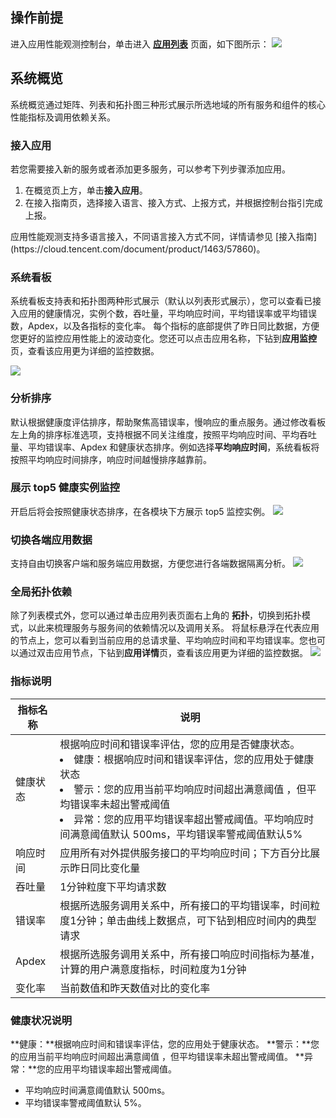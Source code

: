 
## 操作前提
进入应用性能观测控制台，单击进入 [**应用列表**](https://console.cloud.tencent.com/apm/monitor/system) 页面，如下图所示：
![](https://qcloudimg.tencent-cloud.cn/raw/ac0dbd06e72c4f089570b8c974b6d384.png)

## 系统概览
系统概览通过矩阵、列表和拓扑图三种形式展示所选地域的所有服务和组件的核心性能指标及调用依赖关系。

### 接入应用
若您需要接入新的服务或者添加更多服务，可以参考下列步骤添加应用。
1. 在概览页上方，单击**接入应用**。
2. 在接入指南页，选择接入语言、接入方式、上报方式，并根据控制台指引完成上报。

<dx-alert infotype="explain" title="">
应用性能观测支持多语言接入，不同语言接入方式不同，详情请参见 [接入指南](https://cloud.tencent.com/document/product/1463/57860)。
</dx-alert>


### 系统看板
系统看板支持表和拓扑图两种形式展示（默认以列表形式展示），您可以查看已接入应用的健康情况，实例个数，吞吐量，平均响应时间，平均错误率或平均错误数，Apdex，以及各指标的变化率。
每个指标的底部提供了昨日同比数据，方便您更好的监控应用性能上的波动变化。您还可以点击应用名称，下钻到**应用监控**页，查看该应用更为详细的监控数据。


![](https://qcloudimg.tencent-cloud.cn/raw/16fb799cb5b40c6b35fad2d692d0d072.png)

### 分析排序
默认根据健康度评估排序，帮助聚焦高错误率，慢响应的重点服务。通过修改看板左上角的排序标准选项，支持根据不同关注维度，按照平均响应时间、平均吞吐量、平均错误率、Apdex 和健康状态排序。例如选择**平均响应时间**，系统看板将按照平均响应时间排序，响应时间越慢排序越靠前。

### 展示 top5 健康实例监控
开启后将会按照健康状态排序，在各模块下方展示 top5 监控实例。
![](https://qcloudimg.tencent-cloud.cn/raw/b059e368f143bdb9d2086aafce829991.png)

### 切换各端应用数据
支持自由切换客户端和服务端应用数据，方便您进行各端数据隔离分析。
![](https://qcloudimg.tencent-cloud.cn/raw/839688c187d504e3c58562cc52f350e8.png)



### 全局拓扑依赖
除了列表模式外，您可以通过单击应用列表页面右上角的 **拓扑**，切换到拓扑模式，以此来梳理服务与服务间的依赖情况以及调用关系。
将鼠标悬浮在代表应用的节点上，您可以看到当前应用的总请求量、平均响应时间和平均错误率。您也可以通过双击应用节点，下钻到**应用详情**页，查看该应用更为详细的监控数据。
![](https://qcloudimg.tencent-cloud.cn/raw/a5a0ffdd95107fb49763384f5b496c2a.png)

### 指标说明

| 指标名称| 说明 | 
|---------|---------|
|健康状态 | 根据响应时间和错误率评估，您的应用是否健康状态。<br><li>健康：根据响应时间和错误率评估，您的应用处于健康状态<li>警示：您的应用当前平均响应时间超出满意阈值 ，但平均错误率未超出警戒阈值</li><li>异常：您的应用平均错误率超出警戒阈值。平均响应时间满意阈值默认 500ms，平均错误率警戒阈值默认5%</li>| 
|响应时间|应用所有对外提供服务接口的平均响应时间；下方百分比展示昨日同比变化量|
|吞吐量|1分钟粒度下平均请求数|
|错误率|根据所选服务调用关系中，所有接口的平均错误率，时间粒度1分钟；单击曲线上数据点，可下钻到相应时间内的典型请求|
|Apdex|根据所选服务调用关系中，所有接口响应时间指标为基准，计算的用户满意度指标，时间粒度为1分钟|
|变化率|当前数值和昨天数值对比的变化率|

### 健康状况说明
**健康：**根据响应时间和错误率评估，您的应用处于健康状态。
**警示：**您的应用当前平均响应时间超出满意阈值 ，但平均错误率未超出警戒阈值。
**异常：**您的应用平均错误率超出警戒阈值。

- 平均响应时间满意阈值默认 500ms。
- 平均错误率警戒阈值默认 5%。
